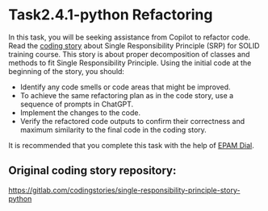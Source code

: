 # Task2.4.1-python Refactoring

In this task, you will be seeking assistance from Copilot to refactor code. Read the [coding story](https://codingstories.io/story/https:%2F%2Fgitlab.com%2Fcodingstories%2Fsingle-responsibility-principle-story-python) about Single Responsibility Principle (SRP) for SOLID training course. This story is about proper decomposition of classes and methods to fit Single Responsibility Principle. Using the initial code at the beginning of the story, you should:

* Identify any code smells or code areas that might be improved.
* To achieve the same refactoring plan as in the code story, use a sequence of prompts in ChatGPT.
* Implement the changes to the code.
* Verify the refactored code outputs to confirm their correctness and maximum similarity to the final code in the coding story.

It is recommended that you complete this task with the help of [EPAM Dial](https://chat.lab.epam.com/).

## Original coding story repository:
https://gitlab.com/codingstories/single-responsibility-principle-story-python

